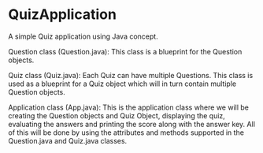 # QuizApplication
A simple Quiz application using Java concept.

Question class (Question.java): This class is a blueprint for the Question objects.

Quiz class (Quiz.java): Each Quiz can have multiple Questions. This class is used as a blueprint for a Quiz object which will in turn contain multiple Question objects.

Application class (App.java): This is the application class where we will be creating the Question objects and Quiz Object, displaying the quiz, evaluating the answers and printing the score along with the answer key. All of this will be done by using the attributes and methods supported in the Question.java and Quiz.java classes.


